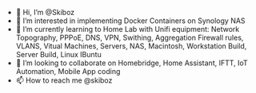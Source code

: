 - 👋 Hi, I’m @Skiboz
- 👀 I’m interested in implementing Docker Containers on Synology NAS
- 🌱 I’m currently learning to Home Lab with Unifi equipment: Network Topography, PPPoE, DNS, VPN, Swithing, Aggregation Firewall rules, VLANS, Vitual Machines, Servers, NAS, Macintosh, Workstation Build, Server Build, Linux IBuntu
- 💞️ I’m looking to collaborate on Homebridge, Home Assistant, IFTT, IoT Automation, Mobile App coding
- 📫 How to reach me @skiboz

<!---
Skiboz/Skiboz is a ✨ special ✨ repository because its `README.md` (this file) appears on your GitHub profile.
You can click the Preview link to take a look at your changes.
--->
